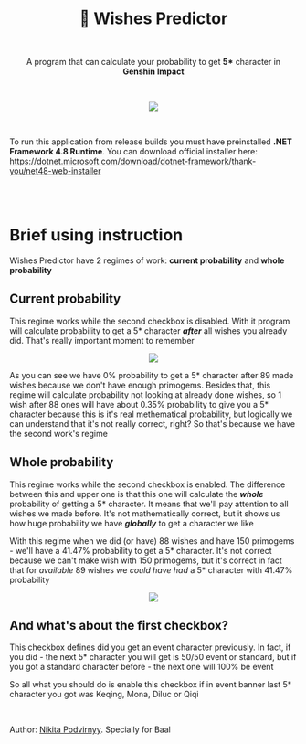 <h1 align="center">🚀 Wishes Predictor</h1>

<br>

<p align="center">A program that can calculate your probability to get <b>5*</b> character in <b>Genshin Impact</b></p>

<br>

<p align="center"><img src="https://i.ibb.co/VB9ZjR8/Screenshot-7.png"></p>

<br>

To run this application from release builds you must have preinstalled **.NET Framework 4.8 Runtime**. You can download official installer here: https://dotnet.microsoft.com/download/dotnet-framework/thank-you/net48-web-installer

<br><br>

# Brief using instruction

Wishes Predictor have 2 regimes of work: **current probability** and **whole probability**

## Current probability

This regime works while the second checkbox is disabled. With it program will calculate probability to get a 5* character ***after*** all wishes you already did. That's really important moment to remember

<p align="center"><img src="https://i.ibb.co/dWCg5Xj/Screenshot-5.png"></p>

As you can see we have 0% probability to get a 5* character after 89 made wishes because we don't have enough primogems. Besides that, this regime will calculate probability not looking at already done wishes, so 1 wish after 88 ones will have about 0.35% probability to give you a 5* character because this is it's real methematical probability, but logically we can understand that it's not really correct, right? So that's because we have the second work's regime

## Whole probability

This regime works while the second checkbox is enabled. The difference between this and upper one is that this one will calculate the ***whole*** probability of getting a 5* character. It means that we'll pay attention to all wishes we made before. It's not mathematically correct, but it shows us how huge probability we have ***globally*** to get a character we like

With this regime when we did (or have) 88 wishes and have 150 primogems - we'll have a 41.47% probability to get a 5* character. It's not correct because we can't make wish with 150 primogems, but it's correct in fact that for *available* 89 wishes we *could have had* a 5* character with 41.47% probability

<p align="center"><img src="https://i.ibb.co/4ZZKPng/Screenshot-6.png"></p>

## And what's about the first checkbox?

This checkbox defines did you get an event character previously. In fact, if you did - the next 5* character you will get is 50/50 event or standard, but if you got a standard character before - the next one will 100% be event

So all what you should do is enable this checkbox if in event banner last 5* character you got was Keqing, Mona, Diluc or Qiqi

<br>

Author: [Nikita Podvirnyy](https://vk.com/technomindlp). Specially for Baal
